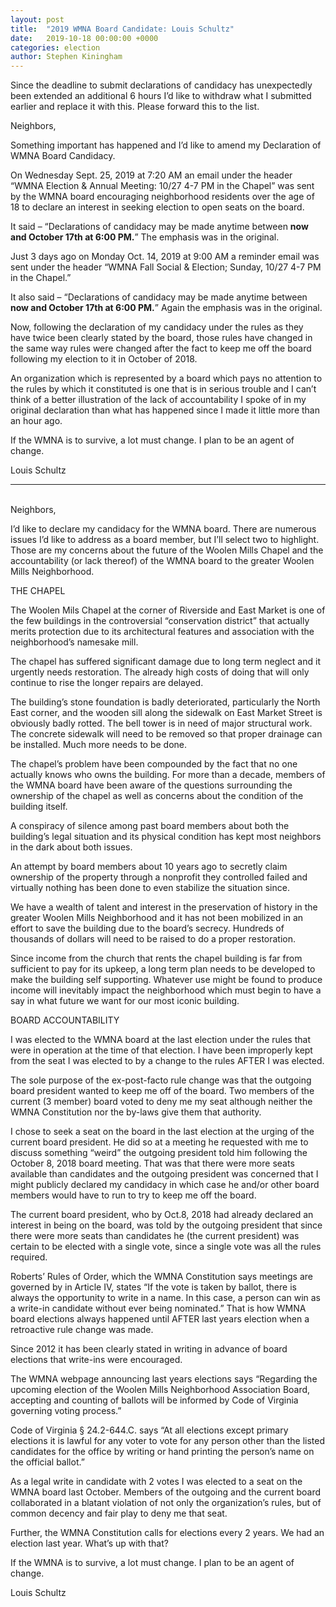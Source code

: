 ```yaml
---
layout: post
title:  "2019 WMNA Board Candidate: Louis Schultz"
date:   2019-10-18 00:00:00 +0000
categories: election
author: Stephen Kiningham
---
```


Since the deadline to submit declarations of candidacy has unexpectedly been extended an additional 6 hours I’d like to withdraw what I submitted earlier and replace it with this. Please forward this to the list.

Neighbors,

Something important has happened and I’d like to amend my Declaration of WMNA Board Candidacy.

On Wednesday Sept. 25, 2019 at 7:20 AM an email under the header “WMNA Election & Annual Meeting: 10/27 4-7 PM in the Chapel” was sent by the WMNA board encouraging neighborhood residents over the age of 18 to declare an interest in seeking election to open seats on the board.

It said – “Declarations of candidacy may be made anytime between **now and October 17th at 6:00 PM.**” The emphasis was in the original.

Just 3 days ago on Monday Oct. 14, 2019 at 9:00 AM a reminder email was sent under the header “WMNA Fall Social & Election; Sunday, 10/27 4-7 PM in the Chapel.”

It also said – “Declarations of candidacy may be made anytime between **now and October 17th at 6:00 PM.**” Again the emphasis was in the original.

Now, following the declaration of my candidacy under the rules as they have twice been clearly stated by the board, those rules have changed in the same way rules were changed after the fact to keep me off the board following my election to it in October of 2018.

An organization which is represented by a board which pays no attention to the rules by which it constituted is one that is in serious trouble and I can’t think of a better illustration of the lack of accountability I spoke of in my original declaration than what has happened since I made it little more than an hour ago.

If the WMNA is to survive, a lot must change. I plan to be an agent of change.

Louis Schultz

----
\
Neighbors,

I’d like to declare my candidacy for the WMNA board. There are numerous issues I’d like to address as a board member, but I’ll select two to highlight. Those are my concerns about the future of the Woolen Mills Chapel and the accountability (or lack thereof) of the WMNA board to the greater Woolen Mills Neighborhood.

THE CHAPEL

The Woolen Mils Chapel at the corner of Riverside and East Market is one of the few buildings in the controversial “conservation district” that actually merits protection due to its architectural features and association with the neighborhood’s namesake mill.

The chapel has suffered significant damage due to long term neglect and it urgently needs restoration. The already high costs of doing that will only continue to rise the longer repairs are delayed.

The building’s stone foundation is badly deteriorated, particularly the North East corner, and the wooden sill along the sidewalk on East Market Street is obviously badly rotted. The bell tower is in need of major structural work. The concrete sidewalk will need to be removed so that proper drainage can be installed. Much more needs to be done.

The chapel’s problem have been compounded by the fact that no one actually knows who owns the building. For more than a decade, members of the WMNA board have been aware of the questions surrounding the ownership of the chapel as well as concerns about the condition of the building itself.

A conspiracy of silence among past board members about both the building’s legal situation and its physical condition has kept most neighbors in the dark about both issues.

An attempt by board members about 10 years ago to secretly claim ownership of the property through a nonprofit they controlled failed and virtually nothing has been done to even stabilize the situation since.

We have a wealth of talent and interest in the preservation of history in the greater Woolen Mills Neighborhood and it has not been mobilized in an effort to save the building due to the board’s secrecy. Hundreds of thousands of dollars will need to be raised to do a proper restoration.

Since income from the church that rents the chapel building is far from sufficient to pay for its upkeep, a long term plan needs to be developed to make the building self supporting. Whatever use might be found to produce income will inevitably impact the neighborhood which must begin to have a say in what future we want for our most iconic building.

BOARD ACCOUNTABILITY

I was elected to the WMNA board at the last election under the rules that were in operation at the time of that election. I have been improperly kept from the seat I was elected to by a change to the rules AFTER I was elected.

The sole purpose of the ex-post-facto rule change was that the outgoing board president wanted to keep me off of the board. Two members of the current (3 member) board voted to deny me my seat although neither the WMNA Constitution nor the by-laws give them that authority.

I chose to seek a seat on the board in the last election at the urging of the current board president. He did so at a meeting he requested with me to discuss something “weird” the outgoing president told him following the October 8, 2018 board meeting. That was that there were more seats available than candidates and the outgoing president was concerned that I might publicly declared my candidacy in which case he and/or other board members would have to run to try to keep me off the board.

The current board president, who by Oct.8, 2018 had already declared an interest in being on the board, was told by the outgoing president that since there were more seats than candidates he (the current president) was certain to be elected with a single vote, since a single vote was all the rules required.

Roberts’ Rules of Order, which the WMNA Constitution says meetings are governed by in Article IV, states “If the vote is taken by ballot, there is always the opportunity to write in a name. In this case, a person can win as a write-in candidate without ever being nominated.” That is how WMNA board elections always happened until AFTER last years election when a retroactive rule change was made.

Since 2012 it has been clearly stated in writing in advance of board elections that write-ins were encouraged.

The WMNA webpage announcing last years elections says “Regarding the upcoming election of the Woolen Mills Neighborhood Association Board, accepting and counting of ballots will be informed by Code of Virginia governing voting process.”

Code of Virginia § 24.2-644.C. says “At all elections except primary elections it is lawful for any voter to vote for any person other than the listed candidates for the office by writing or hand printing the person’s name on the official ballot.”

As a legal write in candidate with 2 votes I was elected to a seat on the WMNA board last October. Members of the outgoing and the current board collaborated in a blatant violation of not only the organization’s rules, but of common decency and fair play to deny me that seat.

Further, the WMNA Constitution calls for elections every 2 years. We had an election last year. What’s up with that?

If the WMNA is to survive, a lot must change. I plan to be an agent of change.

Louis Schultz
